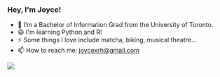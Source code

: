 ### Hey, I'm Joyce! 

- 🌱 I’m a Bachelor of Information Grad from the University of Toronto. 
- 😄 I'm learning Python and R! 
- ⚡ Some things I love include matcha, biking, musical theatre... 
- 📫 How to reach me: joycexrh@gmail.com

![](https://media.tenor.com/F4PgfnPAGdUAAAAM/cute-cat.gif)
